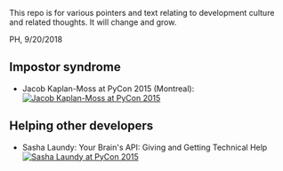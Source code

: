 This repo is for various pointers and text relating to development culture and related
thoughts.  It will change and grow.

PH, 9/20/2018

## Impostor syndrome

* Jacob Kaplan-Moss at PyCon 2015 (Montreal): [![Jacob Kaplan-Moss at PyCon 2015](https://img.youtube.com/vi/hIJdFxYlEKE)](https://www.youtube.com/watch?v=hIJdFxYlEKE)

## Helping other developers

* Sasha Laundy: Your Brain's API: Giving and Getting Technical Help [![Sasha Laundy at PyCon 2015](https://vid.youtube.com/vi/hY14Er6JX2s/0.jpg)](https://www.youtube.com/watch?v=hY14Er6JX2s)
